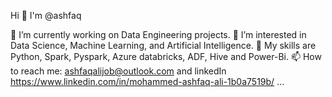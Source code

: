 Hi 👋 I'm @ashfaq

🔭 I’m currently working on Data Engineering projects. 
👀 I’m interested in Data Science, Machine Learning, and Artificial Intelligence. 
🌱 My skills are Python, Spark, Pyspark, Azure databricks, ADF, Hive and Power-Bi.
📫 How to reach me: ashfaqalijob@outlook.com and linkedIn https://www.linkedin.com/in/mohammed-ashfaq-ali-1b0a7519b/ ...
